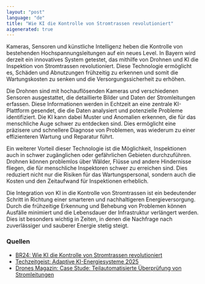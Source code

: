 ```yaml
---
layout: "post"
language: "de"
title: "Wie KI die Kontrolle von Stromtrassen revolutioniert"
aigenerated: true
---
```


Kameras, Sensoren und künstliche Intelligenz heben die Kontrolle von bestehenden Hochspannungsleitungen auf ein neues Level. In Bayern wird derzeit ein innovatives System getestet, das mithilfe von Drohnen und KI die Inspektion von Stromtrassen revolutioniert. Diese Technologie ermöglicht es, Schäden und Abnutzungen frühzeitig zu erkennen und somit die Wartungskosten zu senken und die Versorgungssicherheit zu erhöhen.

<!--more--> 

Die Drohnen sind mit hochauflösenden Kameras und verschiedenen Sensoren ausgestattet, die detaillierte Bilder und Daten der Stromleitungen erfassen. Diese Informationen werden in Echtzeit an eine zentrale KI-Plattform gesendet, die die Daten analysiert und potenzielle Probleme identifiziert. Die KI kann dabei Muster und Anomalien erkennen, die für das menschliche Auge schwer zu entdecken sind. Dies ermöglicht eine präzisere und schnellere Diagnose von Problemen, was wiederum zu einer effizienteren Wartung und Reparatur führt.

Ein weiterer Vorteil dieser Technologie ist die Möglichkeit, Inspektionen auch in schwer zugänglichen oder gefährlichen Gebieten durchzuführen. Drohnen können problemlos über Wälder, Flüsse und andere Hindernisse fliegen, die für menschliche Inspektoren schwer zu erreichen sind. Dies reduziert nicht nur die Risiken für das Wartungspersonal, sondern auch die Kosten und den Zeitaufwand für Inspektionen erheblich.

Die Integration von KI in die Kontrolle von Stromtrassen ist ein bedeutender Schritt in Richtung einer smarteren und nachhaltigeren Energieversorgung. Durch die frühzeitige Erkennung und Behebung von Problemen können Ausfälle minimiert und die Lebensdauer der Infrastruktur verlängert werden. Dies ist besonders wichtig in Zeiten, in denen die Nachfrage nach zuverlässiger und sauberer Energie stetig steigt.

### Quellen
- [BR24: Wie KI die Kontrolle von Stromtrassen revolutioniert](https://www.br.de/nachrichten/bayern/energieversorgung-wie-ki-die-kontrolle-von-stromtrassen-revolutioniert,UpIPQmR)
- [Techzeitgeist: Adaptive KI-Energiesysteme 2025](https://www.techzeitgeist.de/adaptive-ki-energiesysteme-2025-wie-smarte-netze-deutschlands-stromwende-beschleunigen/)
- [Drones Magazin: Case Stude: Teilautomatisierte Überprüfung von Stromleitungen](https://www.drones-magazin.de/top-stories/case-stude-teilautomatisierte-ueberpruefung-von-stromleitungen/)
